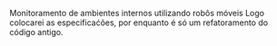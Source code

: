Monitoramento de ambientes internos utilizando robôs móveis
Logo colocarei as especificaćões, por enquanto é só um refatoramento do código antigo.